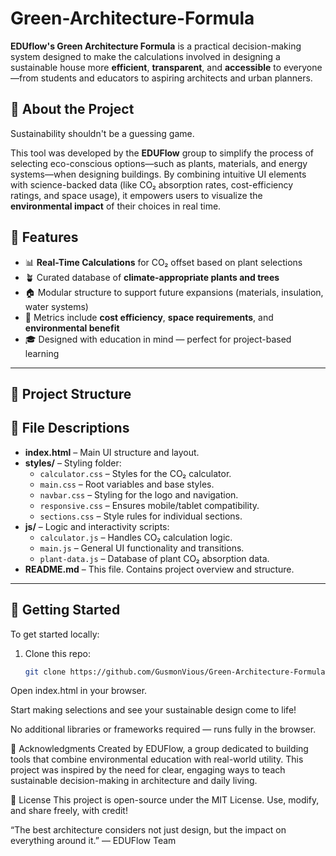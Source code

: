 # Green-Architecture-Formula

**EDUflow's Green Architecture Formula** is a practical decision-making system designed to make the calculations involved in designing a sustainable house more **efficient**, **transparent**, and **accessible** to everyone—from students and educators to aspiring architects and urban planners.

## 🌱 About the Project

Sustainability shouldn't be a guessing game.

This tool was developed by the **EDUFlow** group to simplify the process of selecting eco-conscious options—such as plants, materials, and energy systems—when designing buildings. By combining intuitive UI elements with science-backed data (like CO₂ absorption rates, cost-efficiency ratings, and space usage), it empowers users to visualize the **environmental impact** of their choices in real time.

## 🔧 Features

- 📊 **Real-Time Calculations** for CO₂ offset based on plant selections  
- 🪴 Curated database of **climate-appropriate plants and trees**  
- 🏠 Modular structure to support future expansions (materials, insulation, water systems)  
- 💸 Metrics include **cost efficiency**, **space requirements**, and **environmental benefit**  
- 🎓 Designed with education in mind — perfect for project-based learning

--- 

## 📁 Project Structure

## 📄 File Descriptions

- **index.html** – Main UI structure and layout.
- **styles/** – Styling folder:
  - `calculator.css` – Styles for the CO₂ calculator.
  - `main.css` – Root variables and base styles.
  - `navbar.css` – Styling for the logo and navigation.
  - `responsive.css` – Ensures mobile/tablet compatibility.
  - `sections.css` – Style rules for individual sections.
- **js/** – Logic and interactivity scripts:
  - `calculator.js` – Handles CO₂ calculation logic.
  - `main.js` – General UI functionality and transitions.
  - `plant-data.js` – Database of plant CO₂ absorption data.
- **README.md** – This file. Contains project overview and structure.

---

## 🚀 Getting Started

To get started locally:

1. Clone this repo:
   ```bash
   git clone https://github.com/GusmonVious/Green-Architecture-Formula.git
Open index.html in your browser.

Start making selections and see your sustainable design come to life!

No additional libraries or frameworks required — runs fully in the browser.

🤝 Acknowledgments
Created by EDUFlow, a group dedicated to building tools that combine environmental education with real-world utility. This project was inspired by the need for clear, engaging ways to teach sustainable decision-making in architecture and daily living.

📘 License
This project is open-source under the MIT License. Use, modify, and share freely, with credit!

“The best architecture considers not just design, but the impact on everything around it.”
— EDUFlow Team